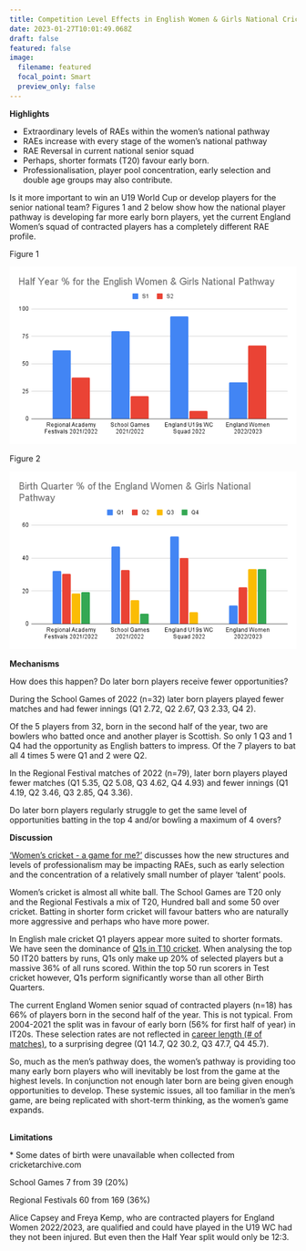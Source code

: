 ```yaml
---
title: Competition Level Effects in English Women & Girls National Cricket Pathways
date: 2023-01-27T10:01:49.068Z
draft: false
featured: false
image:
  filename: featured
  focal_point: Smart
  preview_only: false
---
```

**Highlights**

* Extraordinary levels of RAEs within the women’s national pathway
* RAEs increase with every stage of the women’s national pathway
* RAE Reversal in current national senior squad 
* Perhaps, shorter formats (T20) favour early born.
* Professionalisation, player pool concentration, early selection and double age groups may also contribute.

Is it more important to win an U19 World Cup or develop players for the senior national team? Figures 1 and 2 below show how the national player pathway is developing far more early born players, yet the current England Women’s squad of contracted players has a completely different RAE profile.

Figure 1

![](half-year-for-the-english-women-girls-national-pathway-.png)

F﻿igure 2

![](birth-quarter-of-the-england-women-girls-national-pathway.png)

**Mechanisms**

How does this happen? Do later born players receive fewer opportunities?

During the School Games of 2022 (n=32) later born players played fewer matches and had fewer innings (Q1 2.72, Q2 2.67, Q3 2.33, Q4 2).

Of the 5 players from 32, born in the second half of the year, two are bowlers who batted once and another player is Scottish. So only 1 Q3 and 1 Q4 had the opportunity as English batters to impress. Of the 7 players to bat all 4 times 5 were Q1 and 2 were Q2.

In the Regional Festival matches of 2022 (n=79), later born players played fewer matches (Q1 5.35, Q2 5.08, Q3 4.62, Q4 4.93) and fewer innings (Q1 4.19, Q2 3.46, Q3 2.85, Q4 3.36).

Do later born players regularly struggle to get the same level of opportunities batting in the top 4 and/or bowling a maximum of 4 overs?

**D﻿iscussion**

[‘Women’s cricket - a game for me?’](https://onemoresummer.co.uk/post/womens-cricket-a-game-for-me/) discusses how the new structures and levels of professionalism may be impacting RAEs, such as early selection and the concentration of a relatively small number of player ‘talent’ pools.

Women’s cricket is almost all white ball. The School Games are T20 only and the Regional Festivals a mix of T20, Hundred ball and some 50 over cricket. Batting in shorter form cricket will favour batters who are naturally more aggressive and perhaps who have more power.  

In English male cricket Q1 players appear more suited to shorter formats. We have seen the dominance of [Q1s in T10 cricket](https://onemoresummer.co.uk/post/what-format-do-q1-english-male-batters-excel-at-the-shorter-the-better/). When analysing the top 50 IT20 batters by runs, Q1s only make up 20% of selected players but a massive 36% of all runs scored. Within the top 50 run scorers in Test cricket however, Q1s perform significantly worse than all other Birth Quarters.

The current England Women senior squad of contracted players (n=18) has 66% of players born in the second half of the year. This is not typical. From 2004-2021 the split was in favour of early born (56% for first half of year) in IT20s. These selection rates are not reflected in [career length (# of matches)](https://onemoresummer.co.uk/post/why-do-later-born-players-have-longer-careers-for-england-women-in-t20-cricket/), to a surprising degree (Q1 14.7, Q2 30.2, Q3 47.7, Q4 45.7).

So, much as the men’s pathway does, the women’s pathway is providing too many early born players who will inevitably be lost from the game at the highest levels. In conjunction not enough later born are being given enough opportunities to develop. These systemic issues, all too familiar in the men’s game, are being replicated with short-term thinking, as the women’s game expands.

**\
L﻿imitations**

\* Some dates of birth were unavailable when collected from cricketarchive.com

School Games 7 from 39 (20%)

Regional Festivals 60 from 169 (36%)

Alice Capsey and Freya Kemp, who are contracted players for England Women 2022/2023, are qualified and could have played in the U19 WC had they not been injured. But even then the Half Year split would only be 12:3.